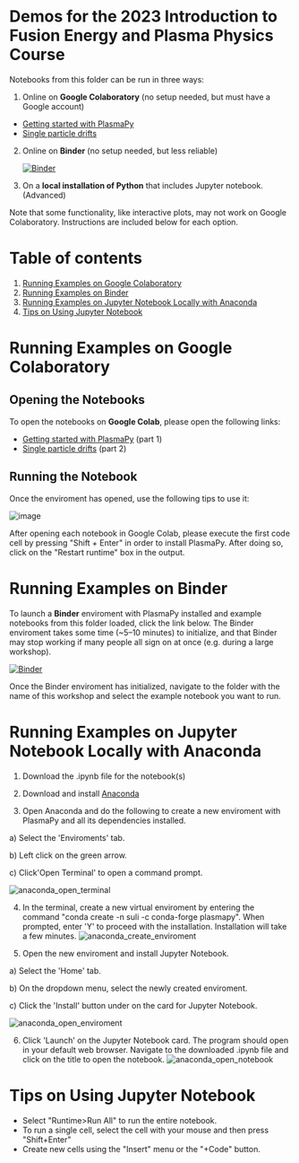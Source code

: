 # Demos for the 2023 Introduction to Fusion Energy and Plasma Physics Course

Notebooks from this folder can be run in three ways:

1. Online on **Google Colaboratory** (no setup needed, but must have a Google account)
  - [Getting started with PlasmaPy](https://colab.research.google.com/github/PlasmaPy/PlasmaPy-Demos/blob/main/2023-SULI/plasmapy-tutorial.ipynb)
  - [Single particle drifts](https://colab.research.google.com/github/PlasmaPy/PlasmaPy-Demos/blob/main/2023-SULI/single_particle_drifts.ipynb)

2. Online on **Binder** (no setup needed, but less reliable)

   [![Binder](https://mybinder.org/badge_logo.svg)](https://mybinder.org/v2/gh/PlasmaPy/PlasmaPy-Demos/main)

3. On a **local installation of Python** that includes Jupyter notebook. (Advanced)

Note that some functionality, like interactive plots, may not work on Google Colaboratory. Instructions are included below for each option.

# Table of contents

1. [Running Examples on Google Colaboratory](#installation_google_colab)
2. [Running Examples on Binder](#installation_binder)
3. [Running Examples on Jupyter Notebook Locally with Anaconda](#installation_anaconda)
4. [Tips on Using Jupyter Notebook](#jupyter_tips)

# Running Examples on Google Colaboratory <a name="installation_google_colab"></a>

## Opening the Notebooks

To open the notebooks on **Google Colab**, please open the following links:

  - [Getting started with PlasmaPy](https://colab.research.google.com/github/PlasmaPy/PlasmaPy-Demos/blob/main/2023-SULI/plasmapy-tutorial.ipynb) (part 1)
  - [Single particle drifts](https://colab.research.google.com/github/PlasmaPy/PlasmaPy-Demos/blob/main/2023-SULI/single_particle_drifts.ipynb) (part 2)

## Running the Notebook

Once the enviroment has opened, use the following tips to use it: 

![image](https://user-images.githubusercontent.com/32618747/162499118-ecdbe48d-06ed-49c7-9c76-ed0a8cc32255.png)

After opening each notebook in Google Colab, please execute the first code cell by pressing "Shift + Enter" in order to install PlasmaPy. After doing so, click on the "Restart runtime" box in the output.  

# Running Examples on Binder <a name="installation_binder"></a>
  
To launch a **Binder** enviroment with PlasmaPy installed and example notebooks from this folder loaded, click the link below. The Binder enviroment takes some time (~5–10 minutes) to initialize, and that Binder may stop working if many people all sign on at once (e.g. during a large workshop). 
  
[![Binder](https://mybinder.org/badge_logo.svg)](https://mybinder.org/v2/gh/PlasmaPy/PlasmaPy-Demos/main)

Once the Binder enviroment has initialized, navigate to the folder with the name of this workshop and select the example notebook you want to run.

# Running Examples on Jupyter Notebook Locally with Anaconda <a name="installation_anaconda"></a>
1. Download the .ipynb file for the notebook(s)

2. Download and install [Anaconda](https://www.anaconda.com/download)

3. Open Anaconda and do the following to create a new enviroment with PlasmaPy and all its dependencies installed.

  a) Select the 'Enviroments' tab.
  
  b) Left click on the green arrow.
  
  c) Click'Open Terminal' to open a command prompt.
  
![anaconda_open_terminal](https://github.com/PlasmaPy/PlasmaPy-Demos/assets/32618747/a3054200-13ff-4d85-937e-0b379976536f)


4.  In the terminal, create a new virtual enviroment by entering the command "conda create -n suli -c conda-forge plasmapy". When prompted, enter 'Y' to proceed with the installation. Installation will take a few minutes.
![anaconda_create_enviroment](https://github.com/PlasmaPy/PlasmaPy-Demos/assets/32618747/866e38f9-f5b4-4f0d-adfd-9ac2377c3ba9)

5. Open the new enviroment and install Jupyter Notebook.

  a) Select the 'Home' tab.
  
  b) On the dropdown menu, select the newly created enviroment. 
  
  c) Click the 'Install' button under on the card for Jupyter Notebook. 
  
![anaconda_open_enviroment](https://github.com/PlasmaPy/PlasmaPy-Demos/assets/32618747/cb23fa79-3f35-4f4b-8df1-7b6cb16d3af2)

6. Click 'Launch' on the Jupyter Notebook card. The program should open in your default web browser. Navigate to the downloaded .ipynb file and click on the title to open the notebook. ![anaconda_open_notebook](https://github.com/PlasmaPy/PlasmaPy-Demos/assets/32618747/67fa8cf0-4d92-4dc9-bee0-175dcd1d7f0f)

  

# Tips on Using Jupyter Notebook <a name="jupyter_tips"></a>
- Select "Runtime>Run All" to run the entire notebook. 
- To run a single cell, select the cell with your mouse and then press "Shift+Enter"
- Create new cells using the "Insert" menu or the "+Code" button.
